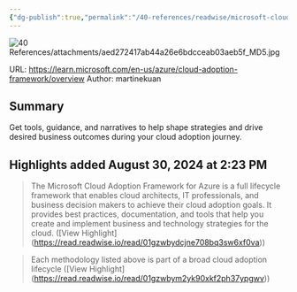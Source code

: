 ```yaml
---
{"dg-publish":true,"permalink":"/40-references/readwise/microsoft-cloud-adoption-framework-for-azure-documentation-cloud-adoption-framework/","tags":["rw/articles"]}
---
```


![40 References/attachments/aed272417ab44a26e6bdcceab03aeb5f_MD5.jpg](/img/user/40%20References/attachments/aed272417ab44a26e6bdcceab03aeb5f_MD5.jpg)
  
URL: https://learn.microsoft.com/en-us/azure/cloud-adoption-framework/overview
Author: martinekuan

## Summary

Get tools, guidance, and narratives to help shape strategies and drive desired business outcomes during your cloud adoption journey.

## Highlights added August 30, 2024 at 2:23 PM
>The Microsoft Cloud Adoption Framework for Azure is a full lifecycle framework that enables cloud architects, IT professionals, and business decision makers to achieve their cloud adoption goals. It provides best practices, documentation, and tools that help you create and implement business and technology strategies for the cloud. ([View Highlight] (https://read.readwise.io/read/01gzwbydcjne708bq3sw6xf0va))


>Each methodology listed above is part of a broad cloud adoption lifecycle ([View Highlight] (https://read.readwise.io/read/01gzwbym2yk90xkf2ph37ypgwv))


